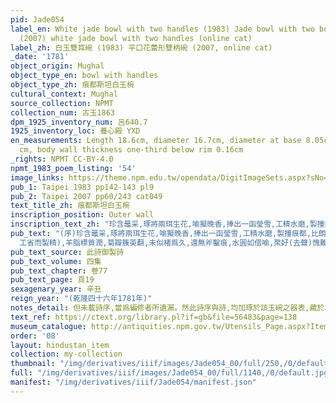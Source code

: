 ```yaml
---
pid: Jade054
label_en: White jade bowl with two handles (1983) Jade bowl with two bud-shaped handles
  (2007) white jade bowl with two handles (online cat)
label_zh: 白玉雙耳碗 (1983) 平口花蕾形雙柄碗 (2007, online cat)
_date: '1781'
object_origin: Mughal
object_type_en: bowl with handles
object_type_zh: 痕都斯坦白玉椀
cultural_context: Mughal
source_collection: NPMT
collection_num: 古玉1863
dpm_1925_inventory_num: 呂640.7
1925_inventory_loc: 養心殿 YXD
en_measurements: Length 18.6cm, diameter 16.7cm, diameter at base 8.05cm, height 7.8
  cm, body wall thickness one-third below rim 0.16cm
_rights: NPMT CC-BY-4.0
npmt_1983_poem_listing: '54'
image_links: https://theme.npm.edu.tw/opendata/DigitImageSets.aspx?sNo=04010303
pub_1: Taipei 1983 pp142-143 pl9
pub_2: Taipei 2007 pp60/243 cat049
text_title_zh: 痕都斯坦白玉椀
inscription_position: Outer wall
inscription_text_zh: "珍含鼂采,琢將兩珥生花,喻擬晚香,捧出一函瑩雪,工精水磨,製撞痕都,比朗暎於冰壺,借新彫於楮葉,鑑存非寶,詠以代銘。\n\n印度良工夥,水磨佳法存,羊脂標質潤,菊瓣簇英翻,未似楮爲久,還無斧鑿痕,水圓如借喻,聚好愧難言。 "
pub_text: "(序)珍含鼂采,琢將兩珥生花,喻擬晚香,捧出一函瑩雪,工精水磨,製撞痕都,比朗暎於冰壺,借新彫於楮葉,鑑存非寶,詠以代銘。\n\n印度良工夥(華言印度即譯痕都二字,成文蓋已久矣),水磨(平聲)佳法存(彼處用水磨磨玉,
  工省而製精),羊脂標質潤,菊瓣簇英翻,未似楮爲久,還無斧鑿痕,水圓如借喻,聚好(去聲)愧難言。 "
pub_text_source: 此詩御製詩
pub_text_volume: 四集
pub_text_chapter: 卷77
pub_text_page: 頁19
sexagenary_year: 辛丑
reign_year: "(乾隆四十六年1781年)"
notes_detail: 但未載詩序,當爲編修者所遺漏。然此詩序與詩,均加琢於該玉碗之器表,藏於本院,品號呂六四07,圖版玖,插圖45。
text_ref: https://ctext.org/library.pl?if=gb&file=56483&page=138
museum_catalogue: http://antiquities.npm.gov.tw/Utensils_Page.aspx?ItemId=52282
order: '08'
layout: hindustan_item
collection: my-collection
thumbnail: "/img/derivatives/iiif/images/Jade054_00/full/250,/0/default.jpg"
full: "/img/derivatives/iiif/images/Jade054_00/full/1140,/0/default.jpg"
manifest: "/img/derivatives/iiif/Jade054/manifest.json"
---
```

